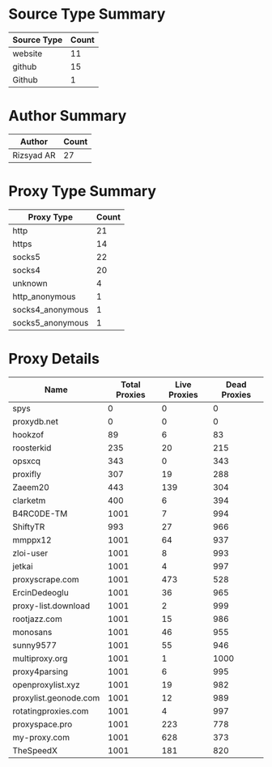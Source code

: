 # Source Type Summary

| Source Type | Count |
|-------------|-------|
| website | 11 |
| github | 15 |
| Github | 1 |


# Author Summary

| Author | Count |
|--------|-------|
| Rizsyad AR | 27 |


# Proxy Type Summary

| Proxy Type | Count |
|------------|-------|
| http | 21 |
| https | 14 |
| socks5 | 22 |
| socks4 | 20 |
| unknown | 4 |
| http_anonymous | 1 |
| socks4_anonymous | 1 |
| socks5_anonymous | 1 |


# Proxy Details

| Name | Total Proxies | Live Proxies | Dead Proxies |
|------|---------------|--------------|---------------|
| spys | 0 | 0 | 0 |
| proxydb.net | 0 | 0 | 0 |
| hookzof | 89 | 6 | 83 |
| roosterkid | 235 | 20 | 215 |
| opsxcq | 343 | 0 | 343 |
| proxifly | 307 | 19 | 288 |
| Zaeem20 | 443 | 139 | 304 |
| clarketm | 400 | 6 | 394 |
| B4RC0DE-TM | 1001 | 7 | 994 |
| ShiftyTR | 993 | 27 | 966 |
| mmppx12 | 1001 | 64 | 937 |
| zloi-user | 1001 | 8 | 993 |
| jetkai | 1001 | 4 | 997 |
| proxyscrape.com | 1001 | 473 | 528 |
| ErcinDedeoglu | 1001 | 36 | 965 |
| proxy-list.download | 1001 | 2 | 999 |
| rootjazz.com | 1001 | 15 | 986 |
| monosans | 1001 | 46 | 955 |
| sunny9577 | 1001 | 55 | 946 |
| multiproxy.org | 1001 | 1 | 1000 |
| proxy4parsing | 1001 | 6 | 995 |
| openproxylist.xyz | 1001 | 19 | 982 |
| proxylist.geonode.com | 1001 | 12 | 989 |
| rotatingproxies.com | 1001 | 4 | 997 |
| proxyspace.pro | 1001 | 223 | 778 |
| my-proxy.com | 1001 | 628 | 373 |
| TheSpeedX | 1001 | 181 | 820 |
